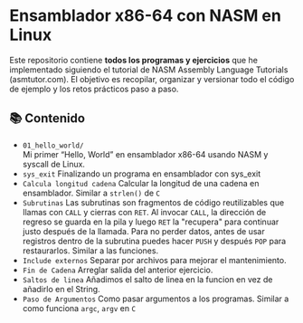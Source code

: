 # Ensamblador x86-64 con NASM en Linux
Este repositorio contiene **todos los programas y ejercicios** que he implementado siguiendo el tutorial de NASM Assembly Language Tutorials (asmtutor.com). El objetivo es recopilar, organizar y versionar todo el código de ejemplo y los retos prácticos paso a paso.

## 📚 Contenido

- `01_hello_world/`  
  Mi primer “Hello, World” en ensamblador x86-64 usando NASM y syscall de Linux.
- `sys_exit`
  Finalizando un programa en ensamblador con sys_exit
- `Calcula longitud cadena`
  Calcular la longitud de una cadena en ensamblador. Similar a `strlen()` de `C`
- `Subrutinas`
  Las subrutinas son fragmentos de código reutilizables que llamas con `CALL` y cierras con `RET`. Al invocar `CALL`, la dirección de regreso se guarda en la pila y luego `RET` la "recupera" para continuar justo después de la llamada. Para no perder datos, antes de usar registros dentro de la subrutina puedes hacer `PUSH` y después `POP` para restaurarlos. 
  Similar a las funciones.
- `Include externos`
  Separar por archivos para mejorar el mantenimiento.
- `Fin de Cadena`
  Arreglar salida del anterior ejercicio.
- `Saltos de linea`
  Añadimos el salto de linea en la funcion en vez de añadirlo en el String.
- `Paso de Argumentos`
  Como pasar argumentos a los programas. Similar a como funciona `argc`, `argv` en `C`
